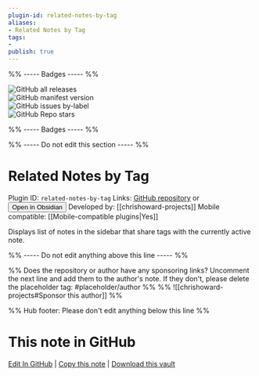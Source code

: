 ```yaml
---
plugin-id: related-notes-by-tag
aliases:
- Related Notes by Tag
tags: 
- 
publish: true
---
```


%% ----- Badges ----- %%

![GitHub all releases](https://img.shields.io/github/downloads/chrishoward-projects/related-notes-by-tag/total?color=573E7A&logo=github&style=for-the-badge)   
![GitHub manifest version](https://img.shields.io/github/manifest-json/v/chrishoward-projects/related-notes-by-tag?color=573E7A&logo=github&style=for-the-badge)   
![GitHub issues by-label](https://img.shields.io/github/issues/chrishoward-projects/related-notes-by-tag/help%20wanted?color=573E7A&logo=github&style=for-the-badge)   
![GitHub Repo stars](https://img.shields.io/github/stars/chrishoward-projects/related-notes-by-tag?color=573E7A&logo=github&style=for-the-badge)

%% ----- Badges ----- %%

%% ----- Do not edit this section ----- %%

# Related Notes by Tag

Plugin ID: `related-notes-by-tag`
Links: [GitHub repository](https://github.com/chrishoward-projects/related-notes-by-tag) or [<button id=HH>Open in Obsidian</button>](obsidian://show-plugin?id=related-notes-by-tag)
Developed by: [[chrishoward-projects]]
Mobile compatible: [[Mobile-compatible plugins|Yes]]

Displays list of notes in the sidebar that share tags with the currently active note.

%% ----- Do not edit anything above this line ----- %% 

%% Does the repository or author have any sponsoring links? Uncomment the next line and add them to the author's note. If they don't, please delete the placeholder tag: #placeholder/author %%
%% ![[chrishoward-projects#Sponsor this author]] %%

%% Hub footer: Please don't edit anything below this line %%

# This note in GitHub

<span class="git-footer">[Edit In GitHub](https://github.dev/obsidian-community/obsidian-hub/blob/main/02%20-%20Community%20Expansions/02.05%20All%20Community%20Expansions/Plugins/related-notes-by-tag.md "git-hub-edit-note") | [Copy this note](https://raw.githubusercontent.com/obsidian-community/obsidian-hub/main/02%20-%20Community%20Expansions/02.05%20All%20Community%20Expansions/Plugins/related-notes-by-tag.md "git-hub-copy-note") | [Download this vault](https://github.com/obsidian-community/obsidian-hub/archive/refs/heads/main.zip "git-hub-download-vault") </span>
